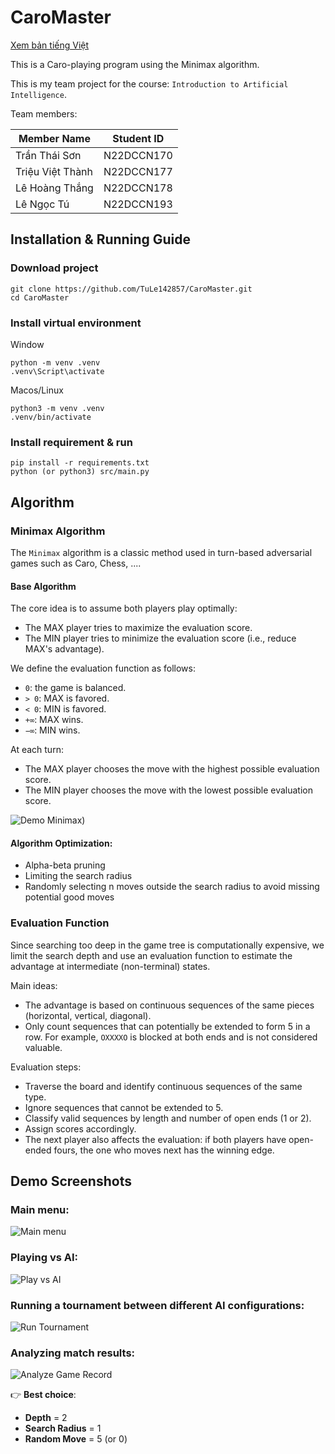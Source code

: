 # CaroMaster
[Xem bản tiếng Việt](README.md)

This is a Caro-playing program using the Minimax algorithm.
 
This is my team project for the course: `Introduction to Artificial Intelligence`.

Team members:

| **Member Name**  | **Student ID** |
|------------------|----------------|
| Trần Thái Sơn    | N22DCCN170     |
| Triệu Việt Thành | N22DCCN177     |
| Lê Hoàng Thắng   | N22DCCN178     |
| Lê Ngọc Tú       | N22DCCN193     |

## Installation & Running Guide

### Download project

    git clone https://github.com/TuLe142857/CaroMaster.git
    cd CaroMaster

### Install virtual environment

Window

    python -m venv .venv
    .venv\Script\activate

Macos/Linux

    python3 -m venv .venv
    .venv/bin/activate

### Install requirement & run
    
    pip install -r requirements.txt 
    python (or python3) src/main.py

## Algorithm

### Minimax Algorithm

The `Minimax` algorithm is a classic method used in turn-based adversarial games such as Caro, Chess, ....

#### Base Algorithm

The core idea is to assume both players play optimally:
- The MAX player tries to maximize the evaluation score.
- The MIN player tries to minimize the evaluation score (i.e., reduce MAX's advantage).

We define the evaluation function as follows:
- `0`: the game is balanced.
- `> 0`: MAX is favored.
- `< 0`: MIN is favored.
- `+∞`: MAX wins.
- `−∞`: MIN wins.

At each turn:
- The MAX player chooses the move with the highest possible evaluation score.
- The MIN player chooses the move with the lowest possible evaluation score.

![Demo Minimax](demo_images/CaroMaster.drawio.png))

#### Algorithm Optimization:
- Alpha-beta pruning
- Limiting the search radius
- Randomly selecting n moves outside the search radius 
to avoid missing potential good moves

### Evaluation Function
Since searching too deep in the game tree is computationally expensive, we limit the search depth and use an evaluation 
function to estimate the advantage at intermediate (non-terminal) states.

Main ideas:
- The advantage is based on continuous sequences of the same pieces (horizontal, vertical, diagonal).
- Only count sequences that can potentially be extended to form 5 in a row. For example, `OXXXXO` is blocked at both 
ends and is not considered valuable.

Evaluation steps:
- Traverse the board and identify continuous sequences of the same type.
- Ignore sequences that cannot be extended to 5.
- Classify valid sequences by length and number of open ends (1 or 2).
- Assign scores accordingly.
- The next player also affects the evaluation: if both players have open-ended fours, the one who moves next has the 
winning edge.

## Demo Screenshots

### Main menu:

![Main menu](demo_images/main_menu.png)

### Playing vs AI:

![Play vs AI](demo_images/play_vs_ai.png)

### Running a tournament between different AI configurations:

![Run Tournament](demo_images/run_tournament.png)

### Analyzing match results:

![Analyze Game Record](demo_images/analyze.png)

👉 **Best choice**: 
- **Depth** = 2
- **Search Radius** = 1
- **Random Move** = 5 (or 0)